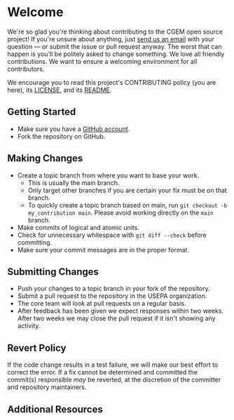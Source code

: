 # Welcome
We're so glad you're thinking about contributing to the CGEM open source project! 
If you're unsure about anything, just [send us an email](mailto:cgem_support@epa.gov) 
with your question — or submit the issue or pull request anyway. The worst that can 
happen is you'll be politely asked to change something. We love all friendly contributions.
We want to ensure a welcoming environment for all contributors.

We encourage you to read this project's CONTRIBUTING policy (you are here), its [LICENSE](LICENSE.md), and its [README](README.md).

## Getting Started

* Make sure you have a [GitHub account](https://github.com/join).
* Fork the repository on GitHub.

## Making Changes

* Create a topic branch from where you want to base your work.
  * This is usually the main branch.
  * Only target other branches if you are certain your fix must be on that
    branch.
  * To quickly create a topic branch based on main, run `git checkout -b
    my_contribution main`. Please avoid working directly on the
    `main` branch.
* Make commits of logical and atomic units.
* Check for unnecessary whitespace with `git diff --check` before committing.
* Make sure your commit messages are in the proper format.

## Submitting Changes

* Push your changes to a topic branch in your fork of the repository.
* Submit a pull request to the repository in the USEPA organization.
* The core team will look at pull requests on a regular basis.
* After feedback has been given we expect responses within two weeks. After two
  weeks we may close the pull request if it isn't showing any activity.

## Revert Policy

If the code change results in a test failure, we will make our best effort to
correct the error. If a fix cannot be determined and committed the commit(s) 
responsible _may_ be reverted, at the discretion of the committer and 
repository maintainers.

## Additional Resources
